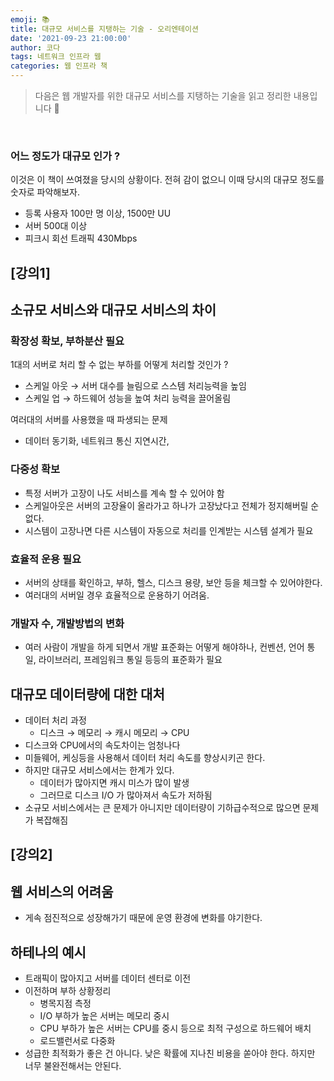 ```yaml
---
emoji: 📚
title: 대규모 서비스를 지탱하는 기술 - 오리엔테이션
date: '2021-09-23 21:00:00'
author: 코다
tags: 네트워크 인프라 웹 
categories: 웹 인프라 책
---
```


> 다음은 웹 개발자를 위한 대규모 서비스를 지탱하는 기술을 읽고 정리한 내용입니다 🙌

<br>

### 어느 정도가 대규모 인가 ?

이것은 이 책이 쓰여졌을 당시의 상황이다. 전혀 감이 없으니 이때 당시의 대규모 정도를 숫자로 파악해보자. 

- 등록 사용자 100만 명 이상, 1500만 UU
- 서버 500대 이상
- 피크시 회선 트래픽 430Mbps

## [강의1]

## 소규모 서비스와 대규모 서비스의 차이

### 확장성 확보, 부하분산 필요

1대의 서버로 처리 할 수 없는 부하를 어떻게 처리할 것인가 ? 

- 스케일 아웃 → 서버 대수를 늘림으로 스스템 처리능력을 높임
- 스케일 업  → 하드웨어 성능을 높여 처리 능력을 끌어올림

여러대의 서버를 사용했을 때 파생되는 문제 

- 데이터 동기화, 네트워크 통신 지연시간,

### 다중성 확보

- 특정 서버가 고장이 나도 서비스를 계속 할 수 있어야 함
- 스케일아웃은 서버의 고장율이 올라가고 하나가 고장났다고 전체가 정지해버릴 순 없다.
- 시스템이 고장나면 다른 시스템이 자동으로 처리를 인계받는 시스템 설계가 필요

### 효율적 운용 필요

- 서버의 상태를 확인하고, 부하, 헬스, 디스크 용량, 보안 등을 체크할 수 있어야한다.
- 여러대의 서버일 경우 효율적으로 운용하기 어려움.

### 개발자 수, 개발방법의 변화

- 여러 사람이 개발을 하게 되면서 개발 표준화는 어떻게 해야하나, 컨벤션, 언어 통일, 라이브러리, 프레임워크 통일 등등의 표준화가 필요

## 대규모 데이터량에 대한 대처

- 데이터 처리 과정
    - 디스크 → 메모리 → 캐시 메모리 → CPU
- 디스크와 CPU에서의 속도차이는 엄청나다
- 미들웨어, 케싱등을 사용해서 데이터 처리 속도를 향상시키곤 한다.
- 하지만 대규모 서비스에서는 한계가 있다.
    - 데이터가 많아지면 캐시 미스가 많이 발생
    - 그러므로 디스크 I/O 가 많아져서 속도가 저하됨
- 소규모 서비스에서는 큰 문제가 아니지만 데이터량이 기하급수적으로 많으면 문제가 복잡해짐

## [강의2]

## 웹 서비스의 어려움

- 게속 점진적으로 성장해가기 때문에 운영 환경에 변화를 야기한다.

## 하테나의 예시

- 트래픽이 많아지고 서버를 데이터 센터로 이전
- 이전하며 부하 상황정리
    - 병목지점 측정
    - I/O 부하가 높은 서버는 메모리 중시
    - CPU 부하가 높은 서버는 CPU를 중시 등으로 최적 구성으로 하드웨어 배치
    - 로드밸런서로 다중화
- 성급한 최적화가 좋은 건 아니다. 낮은 확률에 지나친 비용을 쏟아야 한다. 하지만 너무 불완전해서는 안된다.


```toc
```